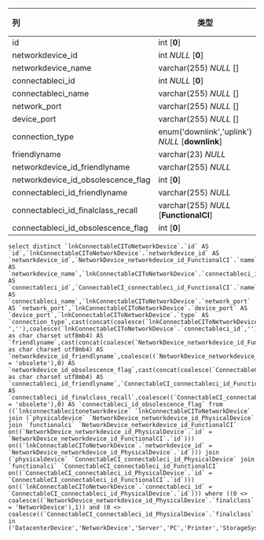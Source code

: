| 列                                 | 类型                                            | 注释 |
| :--------------------------------- | ----------------------------------------------- | ---- |
| id                                 | int [**0**]                                     |      |
| networkdevice_id                   | int *NULL* [**0**]                              |      |
| networkdevice_name                 | varchar(255) *NULL* []                          |      |
| connectableci_id                   | int *NULL* [**0**]                              |      |
| connectableci_name                 | varchar(255) *NULL* []                          |      |
| network_port                       | varchar(255) *NULL* []                          |      |
| device_port                        | varchar(255) *NULL* []                          |      |
| connection_type                    | enum('downlink','uplink') *NULL* [**downlink**] |      |
| friendlyname                       | varchar(23) *NULL*                              |      |
| networkdevice_id_friendlyname      | varchar(255) *NULL*                             |      |
| networkdevice_id_obsolescence_flag | int [**0**]                                     |      |
| connectableci_id_friendlyname      | varchar(255) *NULL*                             |      |
| connectableci_id_finalclass_recall | varchar(255) *NULL* [**FunctionalCI**]          |      |
| connectableci_id_obsolescence_flag | int [**0**]                                     |      |

```
select distinct `lnkConnectableCIToNetworkDevice`.`id` AS `id`,`lnkConnectableCIToNetworkDevice`.`networkdevice_id` AS `networkdevice_id`,`NetworkDevice_networkdevice_id_FunctionalCI`.`name` AS `networkdevice_name`,`lnkConnectableCIToNetworkDevice`.`connectableci_id` AS `connectableci_id`,`ConnectableCI_connectableci_id_FunctionalCI`.`name` AS `connectableci_name`,`lnkConnectableCIToNetworkDevice`.`network_port` AS `network_port`,`lnkConnectableCIToNetworkDevice`.`device_port` AS `device_port`,`lnkConnectableCIToNetworkDevice`.`type` AS `connection_type`,cast(concat(coalesce(`lnkConnectableCIToNetworkDevice`.`networkdevice_id`,''),coalesce(' ',''),coalesce(`lnkConnectableCIToNetworkDevice`.`connectableci_id`,'')) as char charset utf8mb4) AS `friendlyname`,cast(concat(coalesce(`NetworkDevice_networkdevice_id_FunctionalCI`.`name`,'')) as char charset utf8mb4) AS `networkdevice_id_friendlyname`,coalesce((`NetworkDevice_networkdevice_id_PhysicalDevice`.`status` = 'obsolete'),0) AS `networkdevice_id_obsolescence_flag`,cast(concat(coalesce(`ConnectableCI_connectableci_id_FunctionalCI`.`name`,'')) as char charset utf8mb4) AS `connectableci_id_friendlyname`,`ConnectableCI_connectableci_id_FunctionalCI`.`finalclass` AS `connectableci_id_finalclass_recall`,coalesce((`ConnectableCI_connectableci_id_PhysicalDevice`.`status` = 'obsolete'),0) AS `connectableci_id_obsolescence_flag` from ((`lnkconnectablecitonetworkdevice` `lnkConnectableCIToNetworkDevice` join (`physicaldevice` `NetworkDevice_networkdevice_id_PhysicalDevice` join `functionalci` `NetworkDevice_networkdevice_id_FunctionalCI` on((`NetworkDevice_networkdevice_id_PhysicalDevice`.`id` = `NetworkDevice_networkdevice_id_FunctionalCI`.`id`))) on((`lnkConnectableCIToNetworkDevice`.`networkdevice_id` = `NetworkDevice_networkdevice_id_PhysicalDevice`.`id`))) join (`physicaldevice` `ConnectableCI_connectableci_id_PhysicalDevice` join `functionalci` `ConnectableCI_connectableci_id_FunctionalCI` on((`ConnectableCI_connectableci_id_PhysicalDevice`.`id` = `ConnectableCI_connectableci_id_FunctionalCI`.`id`))) on((`lnkConnectableCIToNetworkDevice`.`connectableci_id` = `ConnectableCI_connectableci_id_PhysicalDevice`.`id`))) where ((0 <> coalesce((`NetworkDevice_networkdevice_id_PhysicalDevice`.`finalclass` = 'NetworkDevice'),1)) and (0 <> coalesce((`ConnectableCI_connectableci_id_PhysicalDevice`.`finalclass` in ('DatacenterDevice','NetworkDevice','Server','PC','Printer','StorageSystem','SANSwitch','TapeLibrary','NAS','ConnectableCI')),1)))
```

